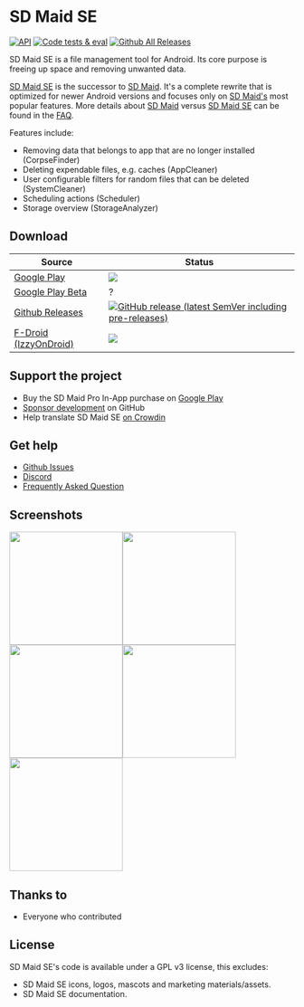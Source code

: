 # SD Maid SE

[![API](https://img.shields.io/badge/API-21%2B-brightgreen.svg?style=flat)](https://android-arsenal.com/api?level=19)
[![Code tests & eval](https://github.com/d4rken/sdmaid-se/actions/workflows/code-checks.yml/badge.svg)](https://github.com/d4rken/sdmaid-se/actions/workflows/code-checks.yml)
[![Github All Releases](https://img.shields.io/github/downloads/d4rken/sdmaid-se/total.svg)]()

SD Maid SE is a file management tool for Android. Its core purpose is freeing up space and removing unwanted data.

[SD Maid SE](https://github.com/d4rken-org/sdmaid-se) is the successor to [SD Maid](https://play.google.com/store/apps/details?id=eu.thedarken.sdm).
It's a complete rewrite that is optimized for newer Android versions and focuses only on [SD Maid's](https://play.google.com/store/apps/details?id=eu.thedarken.sdm) most popular features.
More details about [SD Maid](https://play.google.com/store/apps/details?id=eu.thedarken.sdm) versus [SD Maid SE](https://github.com/d4rken/sdmaid-se) can be found in the [FAQ](https://github.com/d4rken/sdmaid-se/wiki/FAQ).

Features include:

* Removing data that belongs to app that are no longer installed (CorpseFinder)
* Deleting expendable files, e.g. caches (AppCleaner)
* User configurable filters for random files that can be deleted (SystemCleaner)
* Scheduling actions (Scheduler)
* Storage overview (StorageAnalyzer)

## Download

| Source                                                                       | Status                                                                                                                                                                                                                                                     |
|------------------------------------------------------------------------------|------------------------------------------------------------------------------------------------------------------------------------------------------------------------------------------------------------------------------------------------------------|
| [Google Play](https://play.google.com/store/apps/details?id=eu.darken.sdmse) | [![](https://img.shields.io/endpoint?color=green&logo=google-play&logoColor=green&url=https%3A%2F%2Fplayshields.herokuapp.com%2Fplay%3Fi%3Deu.darken.sdmse%26l%3DAndroid%26m%3D%24version)](https://play.google.com/store/apps/details?id=eu.darken.sdmse) |
| [Google Play Beta](https://play.google.com/apps/testing/eu.darken.sdmse)     | ?                                                                                                                                                                                                                                                          |
| [Github Releases](https://github.com/d4rken-org/sdmse/releases)              | [![GitHub release (latest SemVer including pre-releases)](https://img.shields.io/github/v/release/d4rken-org/sdmse?include_prereleases&label=GitHub)](https://github.com/d4rken-org/sdmse/releases/latest)                                                 |
| [F-Droid (IzzyOnDroid)](https://apt.izzysoft.de/packages/eu.darken.sdmse/)   | [![](https://img.shields.io/endpoint?url=https://apt.izzysoft.de/fdroid/api/v1/shield/eu.darken.sdmse)](https://apt.izzysoft.de/packages/eu.darken.sdmse/)                                                                                                 |


## Support the project

* Buy the SD Maid Pro In-App purchase on [Google Play](https://play.google.com/store/apps/details?id=eu.darken.sdmse)
* [Sponsor development](https://github.com/sponsors/d4rken) on GitHub
* Help translate SD Maid SE [on Crowdin](https://crowdin.com/project/sdmse)

## Get help

* [Github Issues](https://github.com/d4rken-org/sdmse/issues)
* [Discord](https://discord.gg/8Fjy6PTfXu)
* [Frequently Asked Question](https://github.com/d4rken/sdmaid-se/wiki/FAQ)

## Screenshots

<img src="https://github.com/d4rken-org/sdmse/raw/main/.assets/screenshots/1.png" width="200"><img src="https://github.com/d4rken-org/sdmse/raw/main/.assets/screenshots/2.png" width="200"><img src="https://github.com/d4rken-org/sdmse/raw/main/.assets/screenshots/3.png" width="200"><img src="https://github.com/d4rken-org/sdmse/raw/main/.assets/screenshots/4.png" width="200">
<img src="https://raw.githubusercontent.com/d4rken-org/sdmse/main/fastlane/metadata/android/en-US/images/phoneScreenshots/5.png" width="200">

## Thanks to

* Everyone who contributed

## License

SD Maid SE's code is available under a GPL v3 license, this excludes:

* SD Maid SE icons, logos, mascots and marketing materials/assets.
* SD Maid SE documentation.
